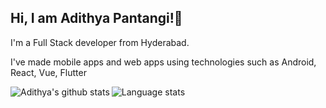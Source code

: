 <h2>Hi, I am Adithya Pantangi!👋</h2>

<p>I'm a Full Stack developer from Hyderabad.</p>

<p>I've made mobile apps and web apps using technologies such as Android, React, Vue, Flutter</p>



<img align="left" alt = "Adithya's github stats" src="https://github-readme-stats.vercel.app/api?username=Adi343&show_icons=true&theme=radical"/>

<img align="left" alt="Language stats" src="https://github-readme-stats.vercel.app/api/top-langs/?username=Adi343" />
